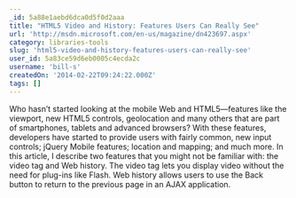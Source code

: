 ```yaml
---
_id: 5a88e1aebd6dca0d5f0d2aaa
title: "HTML5 Video and History: Features Users Can Really See"
url: 'http://msdn.microsoft.com/en-us/magazine/dn423697.aspx'
category: libraries-tools
slug: 'html5-video-and-history-features-users-can-really-see'
user_id: 5a83ce59d6eb0005c4ecda2c
username: 'bill-s'
createdOn: '2014-02-22T09:24:22.000Z'
tags: []
---
```


Who hasn’t started looking at the mobile Web and HTML5—features like the viewport, new HTML5 controls, geolocation and many others that are part of smartphones, tablets and advanced browsers? With these features, developers have started to provide users with fairly common, new input controls; jQuery Mobile features; location and mapping; and much more. In this article, I describe two features that you might not be familiar with: the video tag and Web history. The video tag lets you display video without the need for plug-ins like Flash. Web history allows users to use the Back button to return to the previous page in an AJAX application.
